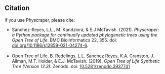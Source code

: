 ## Citation

If you use Physcraper, please cite:

- Sánchez-Reyes, L.L., M. Kandziora, & E.J McTavish. (2021). *Physcraper: a Python package for continually updated phylogenetic trees using the Open Tree of Life*. BMC Bioinformatics 22, 355. doi: [doi.org/10.1186/s12859-021-04274-6](https://doi.org/10.1186/s12859-021-04274-6).
<br><br>
- Open Tree of Life, B. Redelings, L.L. Sanchez Reyes, K.A. Cranston, J. Allman, M.T. Holder, & E.J. McTavish. (2019). *Open Tree of Life Synthetic Tree (Version 12.3)*. Zenodo. doi: [10.5281/zenodo.3937741](https://doi.org/10.5281/zenodo.3937741)
